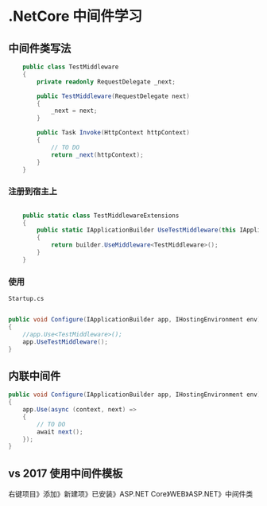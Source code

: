 # .NetCore 中间件学习

## 中间件类写法
```c#
    public class TestMiddleware
    {
        private readonly RequestDelegate _next;

        public TestMiddleware(RequestDelegate next)
        {
            _next = next;
        }

        public Task Invoke(HttpContext httpContext)
        {
            // TO DO
            return _next(httpContext);
        }
    }

```

### 注册到宿主上

```c#

    public static class TestMiddlewareExtensions
    {
        public static IApplicationBuilder UseTestMiddleware(this IApplicationBuilder builder)
        {
            return builder.UseMiddleware<TestMiddleware>();
        }
    }

```

### 使用

`Startup.cs`

```c#

public void Configure(IApplicationBuilder app, IHostingEnvironment env)
{
    //app.Use<TestMiddleware>();
    app.UseTestMiddleware();
}

```

## 内联中间件
```c#
public void Configure(IApplicationBuilder app, IHostingEnvironment env)
{
    app.Use(async (context, next) =>
    {
        // TO DO
        await next();
    });
}

```

## vs 2017 使用中间件模板

右键项目》添加》新建项》已安装》ASP.NET Core》WEB》ASP.NET》中间件类
